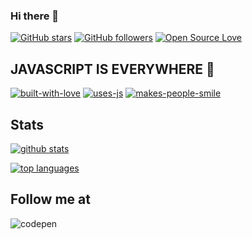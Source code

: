 ### Hi there 👋

<!--
**miko-github/miko-github** is a ✨ _special_ ✨ repository because its `README.md` (this file) appears on your GitHub profile
-->

[![GitHub stars](https://img.shields.io/github/stars/miko-github/vueStoreDashboard.svg?style=social&label=Star&maxAge=2592000)](https://GitHub.com/miko-github/miko-github/stargazers/)
[![GitHub followers](https://img.shields.io/github/followers/miko-github.svg?style=social&label=Follow&maxAge=2592000)](https://github.com/miko-github?tab=followers)
[![Open Source Love](https://badges.frapsoft.com/os/v1/open-source.svg?v=103)][1]

## JAVASCRIPT IS EVERYWHERE 🎉

[![built-with-love](http://ForTheBadge.com/images/badges/built-with-love.svg)][1]
[![uses-js](http://ForTheBadge.com/images/badges/uses-js.svg)][1]
[![makes-people-smile](http://ForTheBadge.com/images/badges/makes-people-smile.svg)][1]

## Stats

[![github stats](https://github-readme-stats.vercel.app/api?username=miko-github&theme=blue-green)][1]

[![top languages](https://github-readme-stats.vercel.app/api/top-langs/?username=miko-github&theme=blue-green)][1]

<!-- ## Projects (repo) -->

## Follow me at

![codepen](https://img.shields.io/badge/Codepen-000000?style=for-the-badge&logo=codepen&logoColor=white)

<!-- links -->

[1]: https://github.com/miko-github/miko-github/blob/main/README.md
